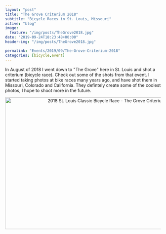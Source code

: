 ```yaml
---
layout: "post"
title: "The Grove Criterium 2018"
subtitle: "Bicycle Races in St. Louis, Missouri"
active: "blog"
image:
  feature: "/img/posts/TheGrove2018.jpg"
date: "2019-09-24T18:23:48+00:00"
header-img: "/img/posts/TheGrove2018.jpg"

permalink: "Events/2019/09/The-Grove-Criterium-2018"
categories: [bicycle,event]
---
```


In August of 2018 I went down to &quot;The Grove&quot; here in St. Louis and shot a criterium (bicycle race). Check out some of the shots from that event. I started taking photos at bike races many years ago, and have shot them in Missouri, Colorado and California. They defintely create some of the coolest photos, I hope to shoot more in the future.

<p style="text-align: center;"><a data-flickr-embed="true" data-footer="true" data-header="true" href="https://www.flickr.com/photos/chammond/albums/72157670091364537" title="2018 St. Louis Classic Bicycle Race - The Grove Criterium"><img alt="2018 St. Louis Classic Bicycle Race - The Grove Criterium" height="427" src="https://live.staticflickr.com/1771/30138420138_5789b023d4_z.jpg" width="640" /></a><script async src="https://embedr.flickr.com/assets/client-code.js" charset="utf-8"></script></p>